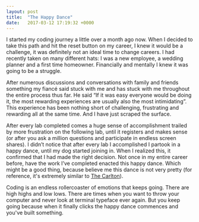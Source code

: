 ```yaml
---
layout: post
title:  "The Happy Dance"
date:   2017-03-12 17:19:32 +0000
---
```



I started my coding journey a little over a month ago now. When I decided to take this path and hit the reset button on my career, I knew it would be a challenge, it was definitely not an ideal time to change careers. I had recently taken on many different hats: I was a new employee, a wedding planner and a first time homeowner. Financially and mentally I knew it was going to be a struggle. 

After numerous discussions and conversations with family and friends something my fiancé said stuck with me and has stuck with me throughout the entire process thus far. He said “If it was easy everyone would be doing it, the most rewarding experiences are usually also the most intimidating”. This experience has been nothing short of challenging, frustrating and rewarding all at the same time. And I have just scraped the surface. 

After every lab completed comes a huge sense of accomplishment trailed by more frustration on the following lab, until it registers and makes sense (or after you ask a million questions and participate in endless screen shares). I didn’t notice that after every lab I accomplished I partook in a happy dance, until my dog started joining in. When I realized this, it confirmed that I had made the right decision. Not once in my entire career before, have the work I’ve completed enacted this happy dance. Which might be a good thing, because believe me this dance is not very pretty (for reference, it's extremely similar to [The Carlton](http://vignette2.wikia.nocookie.net/freshprince/images/d/d2/Carlton_Dance.gif/revision/latest?cb=20150313113102)). 

Coding is an endless rollercoaster of emotions that keeps going. There are high highs and low lows. There are times when you want to throw your computer and never look at terminal typeface ever again. But you keep going because when it finally clicks the happy dance commences and you've built something.
